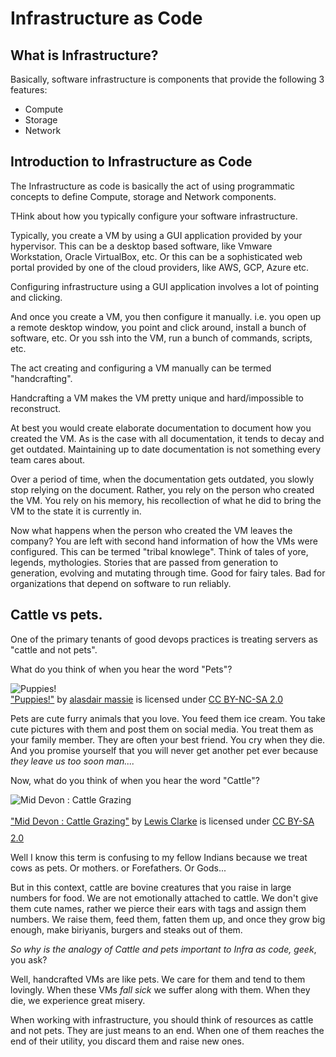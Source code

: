 # Infrastructure as Code

## What is Infrastructure?

Basically, software infrastructure is components that provide the following 3 features:

* Compute
* Storage
* Network

## Introduction to Infrastructure as Code

The Infrastructure as code is basically the act of using programmatic concepts to define Compute, storage and Network components.

THink about how you typically configure your software infrastructure.

Typically, you create a VM by using a GUI application provided by your hypervisor. 
This can be a desktop based software, like Vmware Workstation, Oracle VirtualBox, etc.
Or this can be a sophisticated web portal provided by one of the cloud providers, like AWS, GCP, Azure etc.

Configuring infrastructure using a GUI application involves a lot of pointing and clicking.

And once you create a VM, you then configure it manually. i.e. you open up a remote desktop window, you point and click around, install a bunch of software, etc. Or you ssh into the VM, run a bunch of commands, scripts, etc.

The act creating and configuring a VM manually can be termed "handcrafting". 

Handcrafting a VM makes the VM pretty unique and hard/impossible to reconstruct.

At best you would create elaborate documentation to document how you created the VM.
As is the case with all documentation, it tends to decay and get outdated.
Maintaining up to date documentation is not something every team cares about.

Over a period of time, when the documentation gets outdated, you slowly stop relying on the document. Rather, you rely on the person who created the VM. You rely on his memory, his recollection of what he did to bring the VM to the state it is currently in.

Now what happens when the person who created the VM leaves the company? You are left with second hand information of how the VMs were configured. This can be termed "tribal knowlege". Think of tales of yore, legends, mythologies. Stories that are passed from generation to generation, evolving and mutating through time.  Good for fairy tales. Bad for organizations that depend on software to run reliably.


## Cattle vs pets.

One of the primary tenants of good devops practices is  treating servers as "cattle and not pets".


What do you think of when you hear the word "Pets"?

<img style="display: block;" src="https://live.staticflickr.com/1671/25750418554_fef67ab03b_b.jpg" alt="Puppies!"><a href="https://www.flickr.com/photos/43556229@N07/25750418554">"Puppies!"</a><span> by <a href="https://www.flickr.com/photos/43556229@N07">alasdair massie</a></span> is licensed under <a href="https://creativecommons.org/licenses/by-sa/2.0/?ref=ccsearch&atype=html" style="margin-right: 5px;">CC BY-NC-SA 2.0</a>

Pets are cute furry animals that you love. You feed them ice cream. You take cute pictures with them and post them on social media. You treat them as your family member. They are often your best friend. You cry when they die. And you promise yourself that you will never get another pet ever because *they leave us too soon man....*


Now, what do you think of when you hear the word "Cattle"?

<img style="display: block;" src="https://api.creativecommons.engineering/t/http://s0.geograph.org.uk/geophotos/04/16/39/4163993_2649e9ba.jpg" alt="Mid Devon : Cattle Grazing"><br/><a href="http://www.geograph.org.uk/photo/4163993">"Mid Devon : Cattle Grazing"</a><span> by <a href="http://geograph.org.uk/profile/11775">Lewis Clarke</a></span> is licensed under <a href="https://creativecommons.org/licenses/by-sa/2.0/?ref=ccsearch&atype=html" style="margin-right: 5px;">CC BY-SA 2.0</a><a href="https://creativecommons.org/licenses/by-sa/2.0/?ref=ccsearch&atype=html" target="_blank" rel="noopener noreferrer" style="display: inline-block;white-space: none;margin-top: 2px;margin-left: 3px;height: 22px !important;"></a>

Well I know this term is confusing to my fellow Indians because we treat cows as pets. Or mothers. or Forefathers. Or Gods... 

But in this context, cattle are bovine creatures that you raise in large numbers for food. We are not emotionally attached to cattle. We don't give them cute names,  rather we pierce  their ears with tags and assign them numbers. We raise them, feed them, fatten them up, and once they grow big enough, make biriyanis, burgers and steaks out of them.

*So why is the analogy of Cattle and pets important to Infra as code, geek*, you ask?

Well, handcrafted VMs are like pets. We care for them and tend to them lovingly. When these VMs *fall sick* we suffer along with them. When they die, we experience great misery.

When working with infrastructure, you should think of resources as cattle and not pets.
They are just means to an end. When one of them reaches the end of their utility, you discard them and raise new ones.


